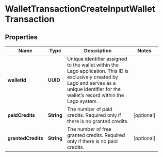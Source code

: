 

# WalletTransactionCreateInputWalletTransaction


## Properties

| Name | Type | Description | Notes |
|------------ | ------------- | ------------- | -------------|
|**walletId** | **UUID** | Unique identifier assigned to the wallet within the Lago application. This ID is exclusively created by Lago and serves as a unique identifier for the wallet’s record within the Lago system. |  |
|**paidCredits** | **String** | The number of paid credits. Required only if there is no granted credits. |  [optional] |
|**grantedCredits** | **String** | The number of free granted credits. Required only if there is no paid credits. |  [optional] |



